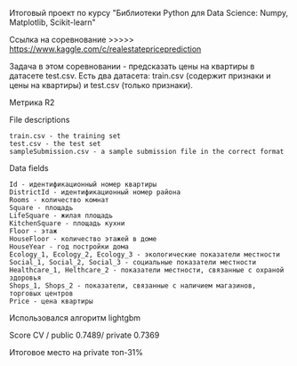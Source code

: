 
Итоговый проект по курсу "Библиотеки Python для Data Science: Numpy, Matplotlib, Scikit-learn"

Ссылка на соревнование >>>>>  https://www.kaggle.com/c/realestatepriceprediction

Задача в этом соревновании - предсказать цены на квартиры в датасете test.csv. 
Есть два датасета: train.csv (содержит признаки и цены на квартиры) и test.csv (только признаки).

Метрика R2

File descriptions

    train.csv - the training set
    test.csv - the test set
    sampleSubmission.csv - a sample submission file in the correct format

Data fields

    Id - идентификационный номер квартиры
    DistrictId - идентификационный номер района
    Rooms - количество комнат
    Square - площадь
    LifeSquare - жилая площадь
    KitchenSquare - площадь кухни
    Floor - этаж
    HouseFloor - количество этажей в доме
    HouseYear - год постройки дома
    Ecology_1, Ecology_2, Ecology_3 - экологические показатели местности
    Social_1, Social_2, Social_3 - социальные показатели местности
    Healthcare_1, Helthcare_2 - показатели местности, связанные с охраной здоровья
    Shops_1, Shops_2 - показатели, связанные с наличием магазинов, торговых центров
    Price - цена квартиры 
    
    
Использовался алгоритм lightgbm

Score CV / public 0.7489/ private   0.7369

Итоговое место на private топ-31%

